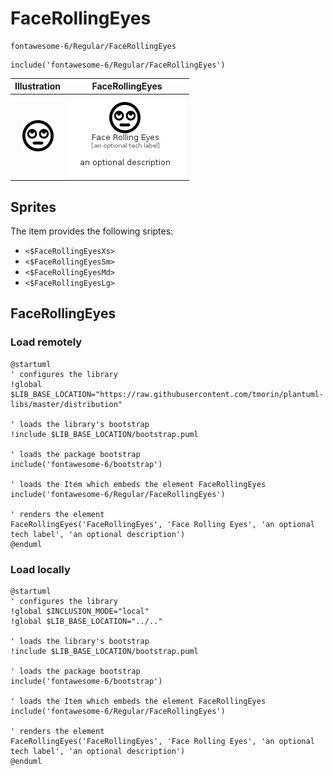 # FaceRollingEyes


```text
fontawesome-6/Regular/FaceRollingEyes
```

```text
include('fontawesome-6/Regular/FaceRollingEyes')
```



| Illustration | FaceRollingEyes |
| :---: | :---: |
| ![illustration for Illustration](../../fontawesome-6/Regular/FaceRollingEyes.png) | ![illustration for FaceRollingEyes](../../fontawesome-6/Regular/FaceRollingEyes.Local.png) |



## Sprites
The item provides the following sriptes:

- `<$FaceRollingEyesXs>`
- `<$FaceRollingEyesSm>`
- `<$FaceRollingEyesMd>`
- `<$FaceRollingEyesLg>`





## FaceRollingEyes

### Load remotely
```plantuml
@startuml
' configures the library
!global $LIB_BASE_LOCATION="https://raw.githubusercontent.com/tmorin/plantuml-libs/master/distribution"

' loads the library's bootstrap
!include $LIB_BASE_LOCATION/bootstrap.puml

' loads the package bootstrap
include('fontawesome-6/bootstrap')

' loads the Item which embeds the element FaceRollingEyes
include('fontawesome-6/Regular/FaceRollingEyes')

' renders the element
FaceRollingEyes('FaceRollingEyes', 'Face Rolling Eyes', 'an optional tech label', 'an optional description')
@enduml
```

### Load locally
```plantuml
@startuml
' configures the library
!global $INCLUSION_MODE="local"
!global $LIB_BASE_LOCATION="../.."

' loads the library's bootstrap
!include $LIB_BASE_LOCATION/bootstrap.puml

' loads the package bootstrap
include('fontawesome-6/bootstrap')

' loads the Item which embeds the element FaceRollingEyes
include('fontawesome-6/Regular/FaceRollingEyes')

' renders the element
FaceRollingEyes('FaceRollingEyes', 'Face Rolling Eyes', 'an optional tech label', 'an optional description')
@enduml
```

